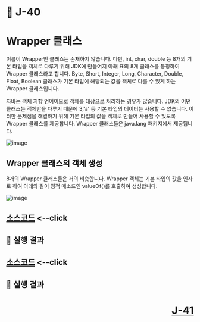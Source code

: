 # 📖 J-40

# Wrapper 클래스
<p>
  이름이 Wrapper인 클래스는 존재하지 않습니다.
  다만, int, char, double 등 8개의 기본 타입을 객체로 다루기 위해 JDK에 만들어지 아래 표의 8개 클래스를 통칭하여 Wrapper 클래스라고 합니다.
  Byte, Short, Integer, Long, Character, Double, Float, Boolean 클래스가 기본 타입에 해당되는 값을 객체로 다룰 수 있게 하는 Wrapper 클래스입니다.
</p>
<p>
  자바는 객체 지향 언어이므로 객체를 대상으로 처리하는 경우가 많습니다. JDK의 어떤 클래스는 객체만을 다루기 때문에 3,'a' 등 기본 타입의 데이터는 사용할 수 없습니다. 
  이러한 문제점을 해결하기 위해 기본 타입의 값을 객체로 만들어 사용할 수 있도록 Wrapper 클래스를 제공합니다. Wrapper 클래스들은 java.lang 패키지에서 제공됩니다.
</p>

![image](https://github.com/user-attachments/assets/6c91d071-a31a-4a8b-9d8b-07858a639221)

## Wrapper 클래스의 객체 생성
<p>
  8개의 Wrapper 클래스들은 거의 비슷합니다. Wrapper 객체는 기본 타입의 값을 인자로 하여 아래와 같이 정적 메소드인 valueOf()를 호출하여 생성합니다.
</p>

![image](https://github.com/user-attachments/assets/c0f0ac7e-a065-4ec8-a7ab-fcd26c10e570)


[소스코드](./.java) <--click
---

📘 실행 결과
---

[소스코드](./.java) <--click
---


📘 실행 결과
---


# <p align="right">[J-41](./J_41.md)</p>
